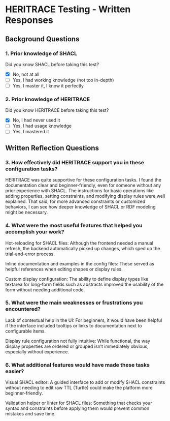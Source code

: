 # HERITRACE Testing - Written Responses

## Background Questions

### 1. Prior knowledge of SHACL
Did you know SHACL before taking this test?
- [X] No, not at all
- [ ] Yes, I had working knowledge (not too in-depth)  
- [ ] Yes, I master it, I know it perfectly

### 2. Prior knowledge of HERITRACE
Did you know HERITRACE before taking this test?
- [X] No, I had never used it
- [ ] Yes, I had usage knowledge
- [ ] Yes, I mastered it

## Written Reflection Questions

### 3. How effectively did HERITRACE support you in these configuration tasks?
HERITRACE was quite supportive for these configuration tasks. I found the documentation clear and beginner-friendly, even for someone without any prior experience with SHACL. The instructions for basic operations like adding properties, setting constraints, and modifying display rules were well explained. That said, for more advanced constraints or customized behaviors, I can see how deeper knowledge of SHACL or RDF modeling might be necessary.



### 4. What were the most useful features that helped you accomplish your work?
Hot-reloading for SHACL files: Although the frontend needed a manual refresh, the backend automatically picked up changes, which sped up the trial-and-error process.

Inline documentation and examples in the config files: These served as helpful references when editing shapes or display rules.

Custom display configuration: The ability to define display types like textarea for long-form fields such as abstracts improved the usability of the form without needing additional code.



### 5. What were the main weaknesses or frustrations you encountered?
Lack of contextual help in the UI: For beginners, it would have been helpful if the interface included tooltips or links to documentation next to configurable items.

Display rule configuration not fully intuitive: While functional, the way display properties are ordered or grouped isn’t immediately obvious, especially without experience.



### 6. What additional features would have made these tasks easier?
Visual SHACL editor: A guided interface to add or modify SHACL constraints without needing to edit raw TTL (Turtle) could make the platform more beginner-friendly.

Validation helper or linter for SHACL files: Something that checks your syntax and constraints before applying them would prevent common mistakes and save time.